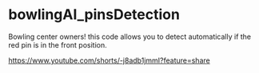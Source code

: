 # bowlingAI_pinsDetection
Bowling center owners! this code allows you to detect automatically if the red pin is in the front position.

https://www.youtube.com/shorts/-j8adb1jmmI?feature=share
